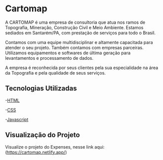 # Cartomap 

A CARTOMAP é uma empresa de consultoria que atua nos ramos de Topografia, Mineração, Construção Civil e Meio Ambiente. 
Estamos sediados em Santarém/PA, com prestação de serviços para todo o Brasil.

Contamos com uma equipe multidisciplinar e altamente capacitada para atender o seu projeto. 
Também contamos com empresas parceiras. Utilizamos equipamentos e softwares de última geração para levantamentos 
e processamento de dados.

A empresa é reconhecida por seus clientes pela sua especialidade na área da Topografia e pela qualidade de seus serviços. 

## Tecnologias Utilizadas

-[HTML](https://dart.dev/guides](https://developer.mozilla.org/pt-BR/docs/Web/HTML)) 

-[CSS](https://docs.flutter.dev/](https://developer.mozilla.org/pt-BR/docs/Web/CSS)) 

-[Javascript](https://developer.mozilla.org/pt-BR/docs/Web/JavaScript)


 ## Visualização do Projeto 

 Visualize o projeto do Expenses, nesse link aqui: (https://cartomap.netlify.app/)
